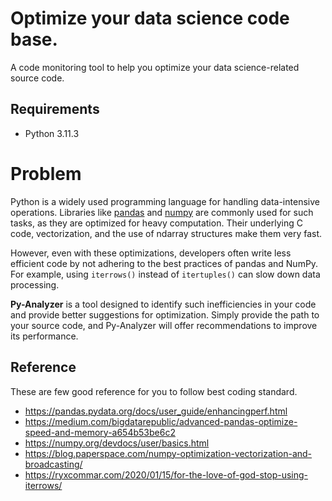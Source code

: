 # Optimize your data science code base.

A code monitoring tool to help you optimize your data science-related source code.

## Requirements

- Python 3.11.3

# Problem

Python is a widely used programming language for handling data-intensive operations. Libraries like [pandas](https://pandas.pydata.org/) and [numpy](https://numpy.org/) are commonly used for such tasks, as they are optimized for heavy computation. Their underlying C code, vectorization, and the use of ndarray structures make them very fast.

However, even with these optimizations, developers often write less efficient code by not adhering to the best practices of pandas and NumPy. For example, using `iterrows()` instead of `itertuples()` can slow down data processing.

**Py-Analyzer** is a tool designed to identify such inefficiencies in your code and provide better suggestions for optimization. Simply provide the path to your source code, and Py-Analyzer will offer recommendations to improve its performance.

## Reference

These are few good reference for you to follow best coding standard.

- https://pandas.pydata.org/docs/user_guide/enhancingperf.html
- https://medium.com/bigdatarepublic/advanced-pandas-optimize-speed-and-memory-a654b53be6c2
- https://numpy.org/devdocs/user/basics.html
- https://blog.paperspace.com/numpy-optimization-vectorization-and-broadcasting/
- https://ryxcommar.com/2020/01/15/for-the-love-of-god-stop-using-iterrows/
